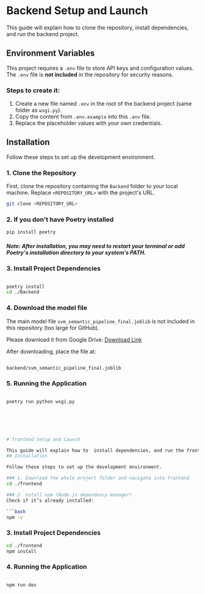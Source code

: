 # Backend Setup and Launch

This guide will explain how to clone the repository, install dependencies, and run the backend project.
##  Environment Variables

This project requires a `.env` file to store API keys and configuration values.  
The `.env` file is **not included** in the repository for security reasons.

### Steps to create it:

1. Create a new file named `.env` in the root of the backend project (same folder as `wsgi.py`).
2. Copy the content from `.env.example` into this `.env` file.
3. Replace the placeholder values with your own credentials.




## Installation

Follow these steps to set up the development environment.

### 1. Clone the Repository

First, clone the repository containing the `Backend` folder to your local machine. Replace `<REPOSITORY_URL>` with the project's URL.

```bash
git clone <REPOSITORY_URL>
```

### 2. If you don't have Poetry installed

```bash
pip install poetry
```

##### Note: After installation, you may need to restart your terminal or add Poetry's installation directory to your system's PATH.

### 3. Install Project Dependencies
```bash

poetry install
cd ./Backend

```
### 4. Download the model file

The main model file `svm_semantic_pipeline_final.joblib` is not included in this repository (too large for GitHub).

Please download it from Google Drive: [Download Link](https://drive.google.com/drive/folders/1ptcwGEApp7JCgbLcUSr_AYiPkjiPfJmx?usp=drive_link)

After downloading, place the file at:
```bash

backend/svm_semantic_pipeline_final.joblib
```

### 5. Running the Application
```bash

poetry run python wsgi.py






# frontend Setup and Launch

This guide will explain how to  install dependencies, and run the frontend project.
## Installation

Follow these steps to set up the development environment.

### 1. Download the whole project folder and navigate into frontend
cd ./frontend  

### 2. nstall npm (Node.js dependency manager)
Check if it’s already installed:

```bash
npm -v

```


### 3. Install Project Dependencies
```bash
cd ./frontend
npm install

```
### 4. Running the Application
```bash

npm run dev